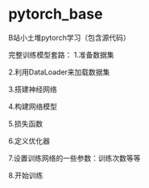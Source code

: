 # pytorch_base
B站小土堆pytorch学习（包含源代码）

完整训练模型套路：
1.准备数据集

2.利用DataLoader来加载数据集

3.搭建神经网络

4.构建网络模型

5.损失函数

6.定义优化器

7.设置训练网络的一些参数：训练次数等等

8.开始训练
